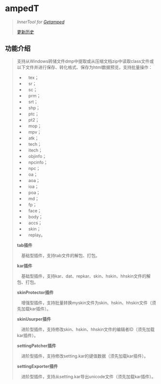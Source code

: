 # ampedT
>*InnerTool for [Getamped](http://bfo.sdo.com/)*
>
>[更新历史](WHATSNEW.md)
## 功能介绍
>支持从Windows转储文件dmp中提取或从压缩文档zip中读取class文件或以下文件并进行保存、转化格式、保存为html数据预览，支持批量操作：
>
>* 　tex；
>* 　sr；
>* 　sc；
>* 　prm；
>* 　srt；
>* 　shp；
>* 　ptc；
>* 　pt2；
>* 　mop；
>* 　mpv；
>* 　atk；
>* 　tech；
>* 　itech；
>* 　objinfo；
>* 　npcinfo；
>* 　npc；
>* 　oa；
>* 　aoa；
>* 　ioa；
>* 　poa；
>* 　md；
>* 　fp；
>* 　face；
>* 　body；
>* 　accs；
>* 　skin；
>* 　replay。
>
>**tab插件**
>
>　基础型插件，支持tab文件的解包、打包。
>
>**kar插件**
>
>　基础型插件，支持kar、dat、repkar、skin、hskin、hhskin文件的解包、打包。
>
>**skinProtector插件**
>
>　增强型插件，支持批量转换myskin文件为skin、hskin、hhskin文件（须先加载kar插件）。
>
>**skinUsurper插件**
>
>　进阶型插件，支持修改skin、hskin、hhskin文件的编辑者ID（须先加载kar插件）。
>
>**settingPatcher插件**
>
>　进阶型插件，支持修改setting.kar的键值数据（须先加载kar插件）。
>
>**settingExporter插件**
>
>　进阶型插件，支持从setting.kar导出unicode文件（须先加载kar插件）。
>
